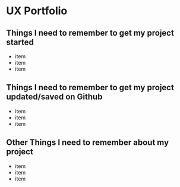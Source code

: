# UX Portfolio

## Things I need to remember to get my project started

* item
* item
* item





## Things I need to remember to get my project updated/saved on Github

* item
* item
* item



## Other Things I need to remember about my project

* item
* item
* item

